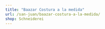 ```yaml
---
title: "Baazar Costura a la medida"
url: /san-juan/baazar-costura-a-la-medida/
shop: Schneiderei
---
```

